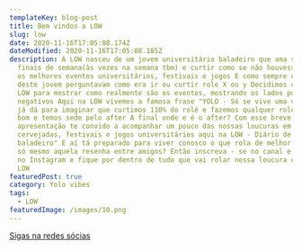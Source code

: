 ```yaml
---
templateKey: blog-post
title: Bem vindos a LOW
slug: low
date: 2020-11-16T17:05:08.174Z
dateModified: 2020-11-16T17:05:08.185Z
description: A LOW nasceu de um jovem universitário baladeiro que ama sair aos
  finais de semana(às vezes na semana tbm) e curtir como se não houvesse amanhã
  os melhores eventos universitários, festivais e jogos E como sempre os amigos
  deste jovem perguntavam como era ir ou curtir role X ou y Decidimos criar a
  LOW para mostrar como realmente são os eventos, mostrando os lados positivos e
  negativos Aqui na LOW vivemos a famosa frase "YOLO - Só se vive uma vez" Então
  já dá para imaginar que curtimos 110% do rolê e fazemos qualquer role fixar
  bom e temos sede pelo after A final onde e é o after? Com esse breve
  apresentação te convido a acompanhar um pouco das nossas loucuras em baladas,
  cervejadas, festivais e jogos universitários aqui na LOW - Diário de um
  baladeiro" E aí tá preparado para viver conosco o que rola de melhor pior ou
  só mesmo aquela resenha entre amigos? Então inscreva - se no canal e nos siga
  no Instagram e fique por dentro de tudo que vai rolar nessa loucura chamada
  LOW
featuredPost: true
category: Yolo vibes
tags:
  - LOW
featuredImage: /images/10.png
---
```

[Sigas na redes sócias](https://instagram.com/weare_low)